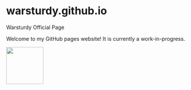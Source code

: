 # warsturdy.github.io
Warsturdy Official Page

<p>Welcome to my GitHub pages website! It is currently a work-in-progress.</p>

<img src='https://avatars.githubusercontent.com/u/75341047?s=96&v=4' style='height:100px'>

